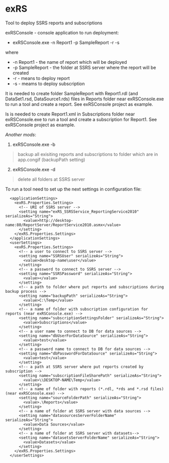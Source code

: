 # exRS
Tool to deploy SSRS reports and subscriptions

exRSConsole - console application to run deployment:
* exRSConsole.exe -n Report1 -p SampleReport -r -s

where
* -n Report1 - the name of report which will be deployed
* -p SampleReport - the folder at SSRS server where the report will be created
* -r - means to deploy report
* -s - meams to deploy subscription

It is needed to create folder SampleReport with Report1.rdl (and DataSet1.rsd, DataSource1.rds) files in Reports folder near exRSConsole.exe to run a tool and create a report.
See exRSConsole project as example.

Is is needed to create Report1.xml in Subscriptions folder near exRSConsole.exe to run a tool and create a subscription for Report1.
See exRSConsole project as example.

*Another mods*:

1. exRSConsole.exe -b
> backup all exisiting reports and subscriptions to folder which are in app.congif (backupPath setting)
2. exRSConsole.exe -d
> delete all folders at SSRS server

To run a tool need to set up the next settings in configuration file:
```
  <applicationSettings>
    <exRS.Properties.Settings>
      <!-- URI of SSRS server -->
      <setting name="exRS_SSRSService_ReportingService2010" serializeAs="String">
        <value>http://desktop-name:80/ReportServer/ReportService2010.asmx</value>
      </setting>
    </exRS.Properties.Settings>
  </applicationSettings>
  <userSettings>
    <exRS.Properties.Settings>
      <!-- a user to connect to SSRS server -->
      <setting name="SSRSUser" serializeAs="String">
        <value>desktop-name\user</value>
      </setting>
      <!-- a password to connect to SSRS server -->
      <setting name="SSRSPassword" serializeAs="String">
        <value></value>
      </setting>
      <!-- a path to folder where put reports and subscriptions during backup process -->
      <setting name="backupPath" serializeAs="String">
        <value>C:\Temp</value>
      </setting>
      <!-- a name of folder with subscription configuration for reports (near exRSConsole.exe) -->
      <setting name="subscriptionSettingsFolder" serializeAs="String">
        <value>Subscriptions</value>
      </setting>
      <!-- a user name to connect to DB for data sources -->
      <setting name="dbUserForDataSource" serializeAs="String">
        <value>test</value>
      </setting>
      <!-- a password name to connect to DB for data sources -->
      <setting name="dbPasswordForDataSource" serializeAs="String">
        <value>test</value>
      </setting>
      <!-- a path at SSRS server where put reports created by subscription -->
      <setting name="subscriptionFileSharePath" serializeAs="String">
        <value>\\DESKTOP-NAME\Temp</value>
      </setting>
      <!-- a name of folder with reports (*.rdl, *rds and *.rsd files) (near exRSConsole.exe) -->
      <setting name="sourceFolderPath" serializeAs="String">
        <value>.\Reports</value>
      </setting>
      <!-- a name of folder at SSRS server with data sources -->
      <setting name="datasourcesServerFolderName" serializeAs="String">
        <value>Data Sources</value>
      </setting>
      <!-- a name of folder at SSRS server with datasets-->
      <setting name="datasetsServerFolderName" serializeAs="String">
        <value>Datasets</value>
      </setting>
    </exRS.Properties.Settings>
  </userSettings>
```
